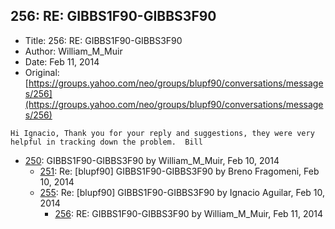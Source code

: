 ## 256: RE: GIBBS1F90-GIBBS3F90

- Title: 256: RE: GIBBS1F90-GIBBS3F90
- Author: William_M_Muir
- Date: Feb 11, 2014
- Original: [https://groups.yahoo.com/neo/groups/blupf90/conversations/messages/256](https://groups.yahoo.com/neo/groups/blupf90/conversations/messages/256)

```
Hi Ignacio, Thank you for your reply and suggestions, they were very helpful in tracking down the problem.  Bill
```

- [250](0250.md): GIBBS1F90-GIBBS3F90 by William_M_Muir, Feb 10, 2014
    - [251](0251.md): Re: [blupf90] GIBBS1F90-GIBBS3F90 by Breno Fragomeni, Feb 10, 2014
    - [255](0255.md): Re: [blupf90] GIBBS1F90-GIBBS3F90 by Ignacio Aguilar, Feb 10, 2014
        - [256](0256.md): RE: GIBBS1F90-GIBBS3F90 by William_M_Muir, Feb 11, 2014

